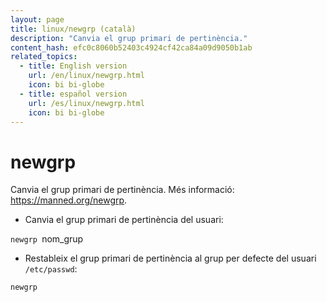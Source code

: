```yaml
---
layout: page
title: linux/newgrp (català)
description: "Canvia el grup primari de pertinència."
content_hash: efc0c8060b52403c4924cf42ca84a09d9050b1ab
related_topics:
  - title: English version
    url: /en/linux/newgrp.html
    icon: bi bi-globe
  - title: español version
    url: /es/linux/newgrp.html
    icon: bi bi-globe
---
```

# newgrp

Canvia el grup primari de pertinència.
Més informació: <https://manned.org/newgrp>.

- Canvia el grup primari de pertinència del usuari:

`newgrp `<span class="tldr-var badge badge-pill bg-dark-lm bg-white-dm text-white-lm text-dark-dm font-weight-bold">nom_grup</span>

- Restableix el grup primari de pertinència al grup per defecte del usuari `/etc/passwd`:

`newgrp`
